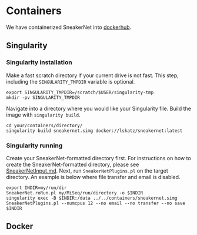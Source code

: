 # Containers

We have containerized SneakerNet into [dockerhub](https://hub.docker.com/repository/docker/lskatz/sneakernet).

## Singularity

### Singularity installation

Make a fast scratch directory if your current drive is not fast.
This step, including the `SINGULARITY_TMPDIR` variable is optional.

    export SINGULARITY_TMPDIR=/scratch/$USER/singularity-tmp
    mkdir -pv SINGULARITY_TMPDIR

Navigate into a directory where you would like your Singularity file.
Build the image with `singularity build`.

    cd your/containers/directory/
    singularity build sneakernet.simg docker://lskatz/sneakernet:latest

### Singularity running

Create your SneakerNet-formatted directory first.
For instructions on how to create the SneakerNet-formatted directory, please see [SneakerNetInput.md](SneakerNetInput.md).
Next, run `SneakerNetPlugins.pl` on the target directory.
An example is below where file transfer and email is disabled.

    export INDIR=my/run/dir
    SneakerNet.roRun.pl my/MiSeq/run/directory -o $INDIR
    singularity exec -B $INDIR:/data ../../containers/sneakernet.simg SneakerNetPlugins.pl --numcpus 12 --no email --no transfer --no save $INDIR

## Docker

